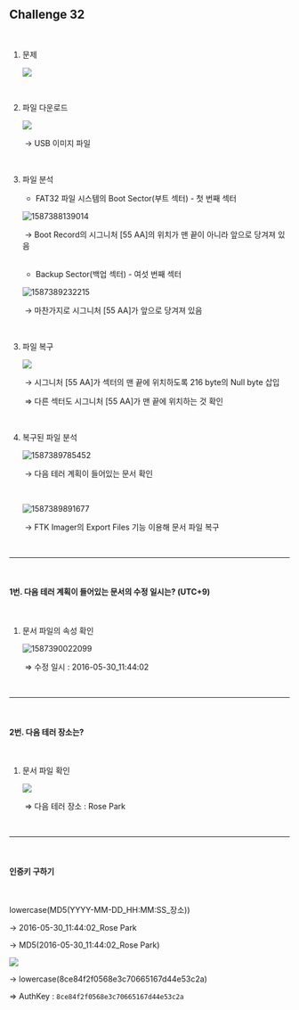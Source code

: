 ## Challenge 32

<br>

1. 문제

   ![](./images/1587310718995.png)

<br>

2. 파일 다운로드

   ![](./images/1587387302362.png)

   ​	→ USB 이미지 파일

<br>

3. 파일 분석

   - FAT32 파일 시스템의 Boot Sector(부트 섹터) - 첫 번째 섹터

   ![1587388139014](./images/1587388139014.png)

   ​	→ Boot Record의 시그니처 [55 AA]의 위치가 맨 끝이 아니라 앞으로 당겨져 있음

   <br>
   
   - Backup Sector(백업 섹터) - 여섯 번째 섹터
   
   ![1587389232215](./images/1587389232215.png)
   
   ​	→ 마찬가지로 시그니처 [55 AA]가 앞으로 당겨져 있음

<br>

3. 파일 복구

   ![](./images/1587389619234.png)

   ​	→ 시그니처 [55 AA]가 섹터의 맨 끝에 위치하도록 216 byte의 Null byte 삽입

   ​	⇒ 다른 섹터도 시그니처 [55 AA]가 맨 끝에 위치하는 것 확인

<br>

4. 복구된 파일 분석

   ![1587389785452](./images/1587389785452.png)

   ​	→ 다음 테러 계획이 들어있는 문서 확인

   <br>

   ![1587389891677](./images/1587389891677.png)

   ​	→ FTK Imager의 Export Files 기능 이용해 문서 파일 복구

<br>

------------

<br>

#### 1번. 다음 테러 계획이 들어있는 문서의 수정 일시는? (UTC+9)

<br>

1. 문서 파일의 속성 확인

   ![1587390022099](./images/1587390022099.png)

   ​				⇒ 수정 일시 : 2016-05-30_11:44:02

<br>

-------------------------

<br>

#### 2번. 다음 테러 장소는?

<br>

1. 문서 파일 확인

   ![](./images/1587390144376.png)

   ​	⇒ 다음 테러 장소 : Rose Park

<br>

------------------

<br>

#### 인증키 구하기

<br>

lowercase(MD5(YYYY-MM-DD_HH:MM:SS_장소))

→ 2016-05-30_11:44:02_Rose Park

→ MD5(2016-05-30_11:44:02_Rose Park)

![](./images/1587390218606.png)

→ lowercase(8ce84f2f0568e3c70665167d44e53c2a)

⇒ AuthKey : `8ce84f2f0568e3c70665167d44e53c2a`
